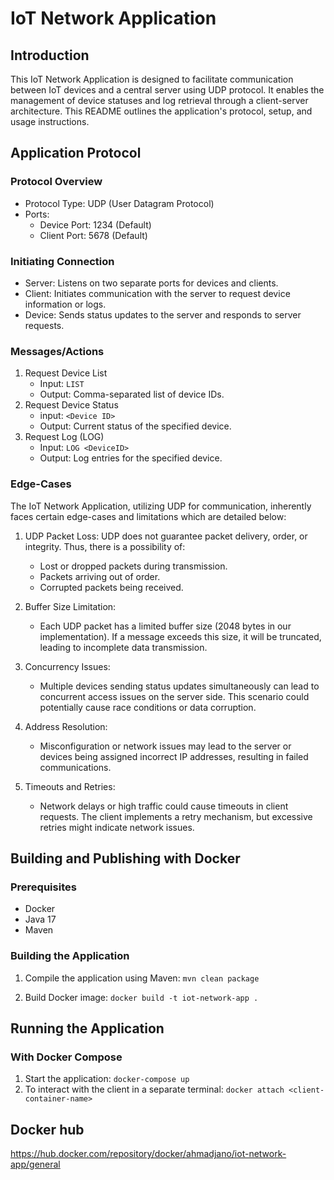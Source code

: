# IoT Network Application
## Introduction
This IoT Network Application is designed to facilitate communication between IoT devices and a central server using UDP protocol. It enables the management of device statuses and log retrieval through a client-server architecture. This README outlines the application's protocol, setup, and usage instructions.

## Application Protocol
### Protocol Overview
- Protocol Type: UDP (User Datagram Protocol)
- Ports:
  - Device Port: 1234 (Default)
  - Client Port: 5678 (Default)

### Initiating Connection
- Server: Listens on two separate ports for devices and clients.
- Client: Initiates communication with the server to request device information or logs.
- Device: Sends status updates to the server and responds to server requests.

### Messages/Actions

1. Request Device List
   - Input: `LIST`
   - Output: Comma-separated list of device IDs.
2. Request Device Status
   - input: `<Device ID>`
   - Output: Current status of the specified device.
3. Request Log (LOG)
   - Input: `LOG <DeviceID>`
   - Output: Log entries for the specified device.

### Edge-Cases
  
The IoT Network Application, utilizing UDP for communication, inherently faces certain edge-cases and limitations which are detailed below:

1. UDP Packet Loss: UDP does not guarantee packet delivery, order, or integrity. Thus, there is a possibility of:
   - Lost or dropped packets during transmission.
   - Packets arriving out of order.
   - Corrupted packets being received.

2. Buffer Size Limitation:
   - Each UDP packet has a limited buffer size (2048 bytes in our implementation). If a message exceeds this size, it will be truncated, leading to incomplete data transmission.

3. Concurrency Issues:
   - Multiple devices sending status updates simultaneously can lead to concurrent access issues on the server side. This scenario could potentially cause race conditions or data corruption.

4. Address Resolution:
   - Misconfiguration or network issues may lead to the server or devices being assigned incorrect IP addresses, resulting in failed communications.

5. Timeouts and Retries:
   - Network delays or high traffic could cause timeouts in client requests. The client implements a retry mechanism, but excessive retries might indicate network issues.

## Building and Publishing with Docker
### Prerequisites
- Docker
- Java 17
- Maven
### Building the Application
1. Compile the application using Maven:
`mvn clean package`

2. Build Docker image:
`docker build -t iot-network-app .`

## Running the Application
### With Docker Compose
1. Start the application: `docker-compose up`
2. To interact with the client in a separate terminal: `docker attach <client-container-name>`

## Docker hub
https://hub.docker.com/repository/docker/ahmadjano/iot-network-app/general